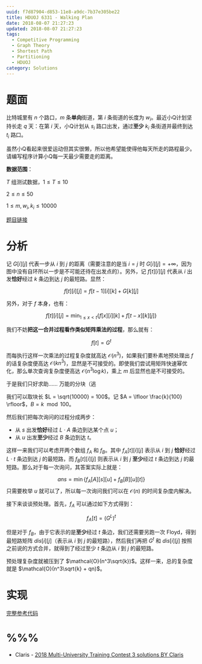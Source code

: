 ```yaml
---
uuid: f7d87904-d853-11e8-a9dc-7b37e305be22
title: HDUOJ 6331 - Walking Plan
date: 2018-08-07 21:27:23
updated: 2018-08-07 21:27:23
tags: 
  - Competitive Programming
  - Graph Theory
  - Shortest Path
  - Partitioning
  - HDUOJ
category: Solutions
---
```


# 题面

比特城里有 $n$ 个路口，$m$ 条**单向**街道，第 $i$ 条街道的长度为 $w_i$。最近小Q计划坚持长走 $q$ 天：在第 $i$ 天，小Q计划从 $s_i$ 路口出发，通过**至少** $k_i$ 条街道并最终到达 $t_i$ 路口。

虽然小Q看起来很爱运动但其实很懒，所以他希望能使得他每天所走的路程最少。请编写程序计算小Q每一天最少需要走的距离。

**数据范围**：

$T$ 组测试数据，$1 \le T \le 10$

$2 \le n \le 50$

$1 \le m, w_i, k_i \le 10000$

[题目链接](http://acm.hdu.edu.cn/showproblem.php?pid=6331)

# 分析

记 $G[i][j]$ 代表一步从 $i$ 到 $j$ 的距离（需要注意的是当 $i = j$ 时 $G[i][j] = +\infty$，因为图中没有自环所以一步是不可能还待在出发点的）。另外，记 $f[t][i][j]$ 代表从 $i$ 出发**恰好**经过 $k$ 条边到达 $j$ 的最短路。显然：

$$
f[t][i][j] = f[t - 1][i][k] + G[k][j]
$$

另外，对于 $f$ 本身，也有：

$$
f[t][i][j] = \min_{1 \le x < t}\{f[x][i][k] + f[t - x][k][j] \}
$$

我们不妨**把这一合并过程看作类似矩阵乘法的过程**，那么就有：

$$
f[t] = G^t
$$

而每执行这样一次乘法的过程复杂度就高达 $\mathcal{O}(n^3)$，如果我们要朴素地预处理出 $f$ 的话复杂度便高达 $\mathcal{O}(kn^3)$，显然是不可接受的。即使我们尝试用矩阵快速幂优化，那么单次查询复杂度便高达 $\mathcal{O}(n^3\log{k})$，乘上 $m$ 后显然也是不可接受的。

于是我们只好求助…… 万能的分块（逃

我们可以取块长 $L = \sqrt{10000} = 100$。记 $A = \lfloor \frac{k}{100} \rfloor$，$B = k \mod 100$。

然后我们把每次询问的过程分成两步：

- 从 $s$ 出发**恰好**经过 $L \cdot A$ 条边到达某个点 $u$；
- 从 $u$ 出发**至少**经过 $B$ 条边到达 $t$。

这样一来我们可以考虑开两个数组 $f_A$ 和 $f_B$。其中 $f_A[t][i][j]$ 表示从 $i$ 到 $j$ **恰好**经过 $L \cdot t$ 条边到达 $j$ 的最短路，而 $f_B[t][i][j]$ 则表示从 $i$ 到 $j$ **至少**经过 $t$ 条边到达 $j$ 的最短路。那么对于每一次询问，其答案实际上就是：

$$
ans = \min \{ f_A[A][s][u] + f_B[B][u][t] \}
$$
只需要枚举 $u$ 就可以了，所以每一次询问我们可以在 $\mathcal{O}(n)$ 的时间复杂度内解决。

接下来谈谈预处理。首先，$f_A$ 可以通过如下方式得到：

$$
f_A[t] = (G^{L})^t
$$

但是对于 $f_B$，由于它表示的是**至少**经过 $t$ 条边，我们还需要另跑一次 Floyd，得到最短路矩阵 $dis[i][j]$（表示从 $i$ 到 $j$ 的最短路），然后我们再把 $G^t$ 和 $dis[i][j]$ 按照之前说的方式合并，就得到了经过至少 $t$ 条边从 $i$ 到 $j$ 的最短路。

预处理复杂度就被压到了 $\mathcal{O}(n^3\sqrt{k})$。这样一来，总的复杂度就是 $\mathcal{O}(n^3\sqrt{k} + qn)$。

# 实现

[完整参考代码](https://github.com/codgician/ICPC/blob/master/HDUOJ/6331/floyd_partitioning.cpp)

# %%%

- Claris - [2018 Multi-University Training Contest 3 solutions BY Claris](http://bestcoder.hdu.edu.cn/blog/2018-multi-university-training-contest-3-solutions-by-claris/)